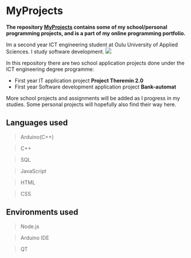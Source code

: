 # MyProjects

**The repository [MyProjects](https://github.com/JuhoHackspace/MyProjects.git) contains some of my school/personal programming projects, and is a part of my online programming portfolio.**

Im a second year ICT engineering student at Oulu University of Applied Sciences. I study software development.
<img src = "https://oamk.fi/wp-content/uploads/2019/05/Toimistokayttoon_Suomeksi-02.png">

In this repository there are two school application projects done under the ICT engineering degree programme:
+ First year IT application project **Project Theremin 2.0**
+ First year Software development application project **Bank-automat**

More school projects and assignments will be added as I progress in my studies. Some personal projects will hopefully also find their way here.

## Languages used
> Arduino(C++)

> C++

> SQL

> JavaScript

> HTML

> CSS

## Environments used
> Node.js

> Arduino IDE

> QT
